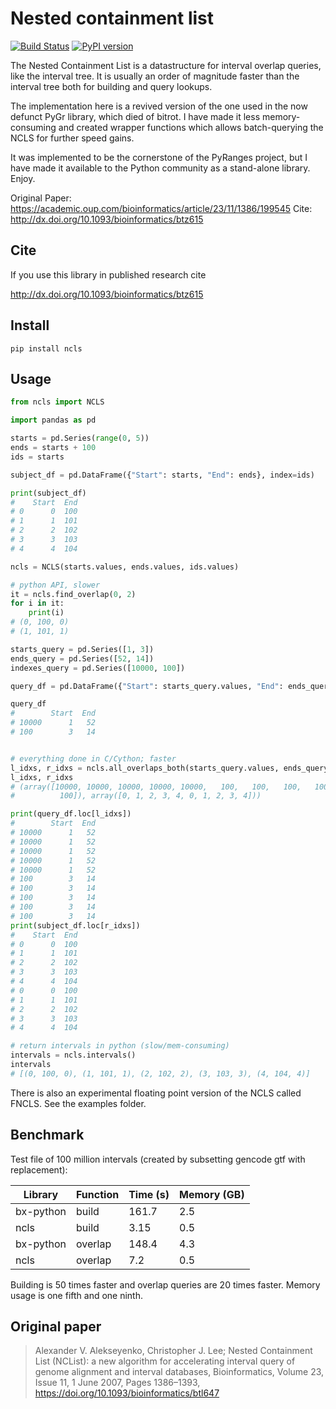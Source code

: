 # Nested containment list

[![Build Status](https://travis-ci.org/biocore-ntnu/ncls.svg?branch=master)](https://travis-ci.org/hunt-genes/ncls) [![PyPI version](https://badge.fury.io/py/ncls.svg)](https://badge.fury.io/py/ncls)

The Nested Containment List is a datastructure for interval overlap queries,
like the interval tree. It is usually an order of magnitude faster than the
interval tree both for building and query lookups.

The implementation here is a revived version of the one used in the now defunct
PyGr library, which died of bitrot. I have made it less memory-consuming and
created wrapper functions which allows batch-querying the NCLS for further speed
gains.

It was implemented to be the cornerstone of the PyRanges project, but I have made
it available to the Python community as a stand-alone library. Enjoy.

Original Paper: https://academic.oup.com/bioinformatics/article/23/11/1386/199545
Cite: http://dx.doi.org/10.1093/bioinformatics/btz615

## Cite

If you use this library in published research cite

http://dx.doi.org/10.1093/bioinformatics/btz615

## Install

```
pip install ncls
```

## Usage

```python
from ncls import NCLS

import pandas as pd

starts = pd.Series(range(0, 5))
ends = starts + 100
ids = starts

subject_df = pd.DataFrame({"Start": starts, "End": ends}, index=ids)

print(subject_df)
#    Start  End
# 0      0  100
# 1      1  101
# 2      2  102
# 3      3  103
# 4      4  104

ncls = NCLS(starts.values, ends.values, ids.values)

# python API, slower
it = ncls.find_overlap(0, 2)
for i in it:
    print(i)
# (0, 100, 0)
# (1, 101, 1)

starts_query = pd.Series([1, 3])
ends_query = pd.Series([52, 14])
indexes_query = pd.Series([10000, 100])

query_df = pd.DataFrame({"Start": starts_query.values, "End": ends_query.values}, index=indexes_query.values)

query_df
#        Start  End
# 10000      1   52
# 100        3   14


# everything done in C/Cython; faster
l_idxs, r_idxs = ncls.all_overlaps_both(starts_query.values, ends_query.values, indexes_query.values)
l_idxs, r_idxs
# (array([10000, 10000, 10000, 10000, 10000,   100,   100,   100,   100,
#          100]), array([0, 1, 2, 3, 4, 0, 1, 2, 3, 4]))

print(query_df.loc[l_idxs])
#        Start  End
# 10000      1   52
# 10000      1   52
# 10000      1   52
# 10000      1   52
# 10000      1   52
# 100        3   14
# 100        3   14
# 100        3   14
# 100        3   14
# 100        3   14
print(subject_df.loc[r_idxs])
#    Start  End
# 0      0  100
# 1      1  101
# 2      2  102
# 3      3  103
# 4      4  104
# 0      0  100
# 1      1  101
# 2      2  102
# 3      3  103
# 4      4  104

# return intervals in python (slow/mem-consuming)
intervals = ncls.intervals()
intervals
# [(0, 100, 0), (1, 101, 1), (2, 102, 2), (3, 103, 3), (4, 104, 4)]
```

There is also an experimental floating point version of the NCLS called FNCLS.
See the examples folder.

## Benchmark

Test file of 100 million intervals (created by subsetting gencode gtf with replacement):

| Library | Function | Time (s) | Memory (GB) |
| --- | --- | --- | --- |
| bx-python | build | 161.7 | 2.5 |
| ncls | build | 3.15 | 0.5 |
| bx-python | overlap | 148.4 | 4.3 |
| ncls | overlap | 7.2 | 0.5 |

Building is 50 times faster and overlap queries are 20 times faster. Memory
usage is one fifth and one ninth.

## Original paper

> Alexander V. Alekseyenko, Christopher J. Lee; Nested Containment List (NCList): a new algorithm for accelerating interval query of genome alignment and interval databases, Bioinformatics, Volume 23, Issue 11, 1 June 2007, Pages 1386–1393, https://doi.org/10.1093/bioinformatics/btl647
